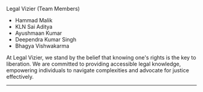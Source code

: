 Legal Vizier (Team Members)
- Hammad Malik
- KLN Sai Aditya
- Ayushmaan Kumar
- Deependra Kumar Singh
- Bhagya Vishwakarma

At Legal Vizier, we stand by the belief that knowing one's rights is the key to liberation.
We are committed to providing accessible legal knowledge, empowering individuals to navigate complexities
and advocate for justice effectively.
  ****

